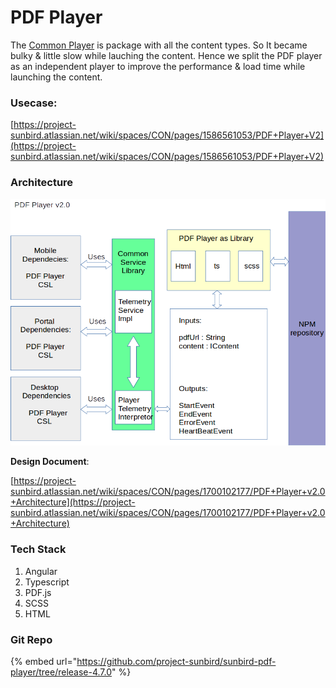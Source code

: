 # PDF Player

The [Common Player](common-player/) is package with all the content types. So It became bulky & little slow while lauching the content. Hence we split the PDF player as an independent player to improve the performance & load time while launching the content.



### Usecase:&#x20;

[https://project-sunbird.atlassian.net/wiki/spaces/CON/pages/1586561053/PDF+Player+V2](https://project-sunbird.atlassian.net/wiki/spaces/CON/pages/1586561053/PDF+Player+V2)

### Architecture

![](<../../../../.gitbook/assets/image (2).png>)



**Design Document**:

&#x20;[https://project-sunbird.atlassian.net/wiki/spaces/CON/pages/1700102177/PDF+Player+v2.0+Architecture](https://project-sunbird.atlassian.net/wiki/spaces/CON/pages/1700102177/PDF+Player+v2.0+Architecture)

### Tech Stack

1. Angular&#x20;
2. Typescript
3. PDF.js
4. SCSS
5. HTML

### Git Repo

{% embed url="https://github.com/project-sunbird/sunbird-pdf-player/tree/release-4.7.0" %}
